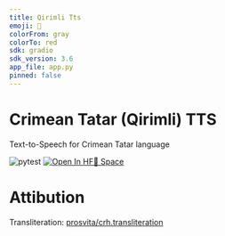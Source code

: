 ```yaml
---
title: Qirimli Tts
emoji: 🦀
colorFrom: gray
colorTo: red
sdk: gradio
sdk_version: 3.6
app_file: app.py
pinned: false
---
```


# Crimean Tatar (Qirimli) TTS
Text-to-Speech for Crimean Tatar language

![pytest](https://github.com/robinhad/qirimli-tts/actions/workflows/tests.yml/badge.svg) 
[![Open In HF🤗 Space ](https://img.shields.io/badge/Open%20Demo-%F0%9F%A4%97%20Space-yellow)](https://huggingface.co/spaces/robinhad/qirimli-tts)

# Attibution

Transliteration: [prosvita/crh.transliteration](https://github.com/prosvita/crh.transliteration)  
